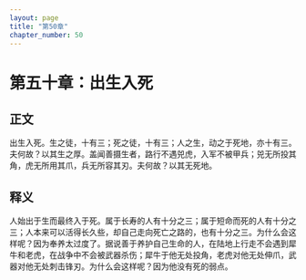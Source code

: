 ```yaml
---
layout: page
title: "第50章"
chapter_number: 50
---
```


# 第五十章：出生入死

## 正文
出生入死。生之徒，十有三；死之徒，十有三；人之生，动之于死地，亦十有三。夫何故？以其生之厚。盖闻善摄生者，路行不遇兕虎，入军不被甲兵；兕无所投其角，虎无所用其爪，兵无所容其刃。夫何故？以其无死地。

## 释义
人始出于生而最终入于死。属于长寿的人有十分之三；属于短命而死的人有十分之三；人本来可以活得长久些，却自己走向死亡之路的，也有十分之三。为什么会这样呢？因为奉养太过度了。据说善于养护自己生命的人，在陆地上行走不会遇到犀牛和老虎，在战争中不会被武器杀伤；犀牛于他无处投角，老虎对他无处伸爪，武器对他无处刺击锋刃。为什么会这样呢？因为他没有死的弱点。